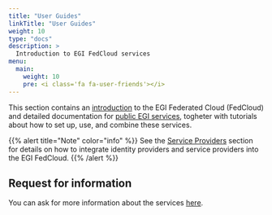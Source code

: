 ```yaml
---
title: "User Guides"
linkTitle: "User Guides"
weight: 10
type: "docs"
description: >
  Introduction to EGI FedCloud services
menu:
  main:
    weight: 10
    pre: <i class='fa fa-user-friends'></i>
---
```


This section contains an [introduction](getting-started) to the
EGI Federated Cloud (FedCloud) and detailed documentation for
[public EGI services](https://www.egi.eu/services/), togheter with tutorials
about how to set up, use, and combine these services.

{{% alert title="Note" color="info" %}} See the [Service Providers](../providers)
section for details on how to integrate identity providers and service providers
into the EGI FedCloud.
{{% /alert %}}

## Request for information

You can ask for more information about the services
[here](https://www.egi.eu/more-information/).
